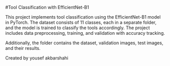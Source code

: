 #Tool Classification with EfficientNet-B1

This project implements tool classification using the EfficientNet-B1 model in PyTorch. The dataset consists of 11 classes, each in a separate folder, and the model is trained to classify the tools accordingly. The project includes data preprocessing, training, and validation with accuracy tracking.

Additionally, the folder contains the dataset, validation images, test images, and their results.


Created by yousef akbarshahi